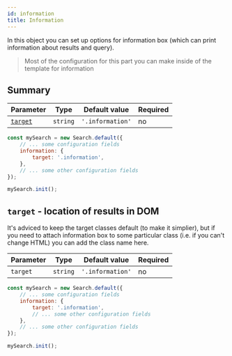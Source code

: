 ```yaml
---
id: information
title: Information
---
```


In this object you can set up options for information box (which can print information about results and query).

> Most of the configuration for this part you can make inside of the template for information

## Summary

| Parameter 	  | Type 	     | Default value 	| Required 	|
|-------------	|----------- |--------------	|----------	|
| [`target`](#target-location-of-results-in-dom)         | `string` | `'.information'`        	    | no       |

```js
const mySearch = new Search.default({
    // ... some configuration fields
    information: {
        target: '.information',
    },
    // ... some other configuration fields
});

mySearch.init();
```

## `target` - location of results in DOM

It's adviced to keep the target classes default (to make it simplier), but if you need to attach information box to some particular class (i.e. if you can't change HTML) you can add the class name here.

| Parameter 	         | Type 	    | Default value | Required 	|
|--------------------- |----------- |--------------	|----------	|
| `target`        | `string` | `'.information'`        	    | no       |

```js
const mySearch = new Search.default({
    // ... some configuration fields
    information: {
        target: '.information',
        // ... some other configuration fields
    },
    // ... some other configuration fields
});

mySearch.init();
```